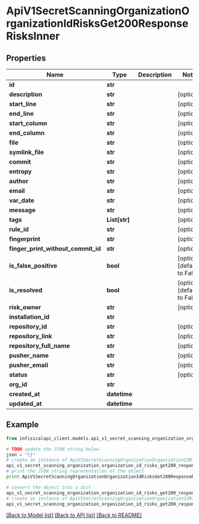 # ApiV1SecretScanningOrganizationOrganizationIdRisksGet200ResponseRisksInner


## Properties
Name | Type | Description | Notes
------------ | ------------- | ------------- | -------------
**id** | **str** |  | 
**description** | **str** |  | [optional] 
**start_line** | **str** |  | [optional] 
**end_line** | **str** |  | [optional] 
**start_column** | **str** |  | [optional] 
**end_column** | **str** |  | [optional] 
**file** | **str** |  | [optional] 
**symlink_file** | **str** |  | [optional] 
**commit** | **str** |  | [optional] 
**entropy** | **str** |  | [optional] 
**author** | **str** |  | [optional] 
**email** | **str** |  | [optional] 
**var_date** | **str** |  | [optional] 
**message** | **str** |  | [optional] 
**tags** | **List[str]** |  | [optional] 
**rule_id** | **str** |  | [optional] 
**fingerprint** | **str** |  | [optional] 
**finger_print_without_commit_id** | **str** |  | [optional] 
**is_false_positive** | **bool** |  | [optional] [default to False]
**is_resolved** | **bool** |  | [optional] [default to False]
**risk_owner** | **str** |  | [optional] 
**installation_id** | **str** |  | 
**repository_id** | **str** |  | [optional] 
**repository_link** | **str** |  | [optional] 
**repository_full_name** | **str** |  | [optional] 
**pusher_name** | **str** |  | [optional] 
**pusher_email** | **str** |  | [optional] 
**status** | **str** |  | [optional] 
**org_id** | **str** |  | 
**created_at** | **datetime** |  | 
**updated_at** | **datetime** |  | 

## Example

```python
from infisicalapi_client.models.api_v1_secret_scanning_organization_organization_id_risks_get200_response_risks_inner import ApiV1SecretScanningOrganizationOrganizationIdRisksGet200ResponseRisksInner

# TODO update the JSON string below
json = "{}"
# create an instance of ApiV1SecretScanningOrganizationOrganizationIdRisksGet200ResponseRisksInner from a JSON string
api_v1_secret_scanning_organization_organization_id_risks_get200_response_risks_inner_instance = ApiV1SecretScanningOrganizationOrganizationIdRisksGet200ResponseRisksInner.from_json(json)
# print the JSON string representation of the object
print ApiV1SecretScanningOrganizationOrganizationIdRisksGet200ResponseRisksInner.to_json()

# convert the object into a dict
api_v1_secret_scanning_organization_organization_id_risks_get200_response_risks_inner_dict = api_v1_secret_scanning_organization_organization_id_risks_get200_response_risks_inner_instance.to_dict()
# create an instance of ApiV1SecretScanningOrganizationOrganizationIdRisksGet200ResponseRisksInner from a dict
api_v1_secret_scanning_organization_organization_id_risks_get200_response_risks_inner_from_dict = ApiV1SecretScanningOrganizationOrganizationIdRisksGet200ResponseRisksInner.from_dict(api_v1_secret_scanning_organization_organization_id_risks_get200_response_risks_inner_dict)
```
[[Back to Model list]](../README.md#documentation-for-models) [[Back to API list]](../README.md#documentation-for-api-endpoints) [[Back to README]](../README.md)



